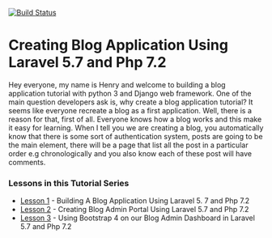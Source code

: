 [![Build Status](https://travis-ci.com/HenryLab/blog-application-in-Laravel-5.7.svg?branch=master)](https://travis-ci.com/HenryLab/blog-application-in-Laravel-5.7)
# Creating Blog Application Using Laravel 5.7 and Php 7.2

Hey everyone, my name is Henry and welcome to building a blog application tutorial with python 3 and Django web framework. One of the main question developers ask is, why create a blog application tutorial? It seems like everyone recreate a blog as a first application. Well, there is a reason for that, first of all. Everyone knows how a blog works and this make it easy for learning. When I tell you we are creating a blog, you automatically know that there is some sort of authentication system, posts are going to be the main element, there will be a page that list all the post in a particular order e.g chronologically and you also know each of these post will have comments.

### Lessons in this Tutorial Series
* [Lesson 1](https://blog.hlab.tech/part-1-building-a-blog-application-using-laravel-5-7-and-php-7-2/) - Building A Blog Application Using Laravel 5. 7 and Php 7.2
* [Lesson 2](https://blog.hlab.tech/blog-application-in-laravel-5-7/) - Creating Blog Admin Portal Using Laravel 5.7 and Php 7.2
* [Lesson 3](https://blog.hlab.tech/laravel5-7-blog-admin-setup-using-bootstrap-4/) - Using Bootstrap 4 on our Blog Admin Dashboard in Laravel 5.7 and Php 7.2
